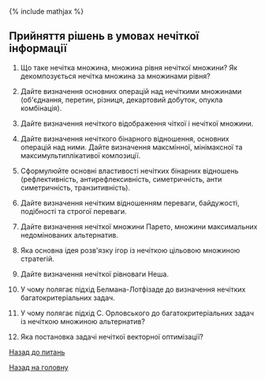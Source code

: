 <!-- 15.05 -->
{% include mathjax %}

## Прийняття рішень в умовах нечіткої інформації

1. Що таке нечітка множина, множина рівня нечіткої множини? Як декомпозується нечітка множина за множинами рівня?

2. Дайте визначення основних операцій над нечіткими множинами (об'єднання, перетин, різниця, декартовий добуток, опукла комбінація).

3. Дайте визначення нечіткого відображення чіткої і нечіткої множини.

4. Дайте визначення нечіткого бінарного відношення, основних операцій над ними. Дайте визначення максмінної, мінімаксної та максимультиплікативої композиції.

5. Сформулюйте основні властивості нечітких бінарних відношень (рефлективність, антирефлексивність, симетричність, анти симетричність, транзитивність).

6. Дайте визначення нечітким відношенням переваги, байдужості, подібності та строгої переваги.

7. Дайте визначення нечіткої множини Парето, множини максимальних недомінованих альтернатив.

8. Яка основна ідея розв'язку ігор із нечіткою цільовою множиною стратегій.

9. Дайте визначення нечіткої рівноваги Неша.

10. У чому полягає підхід Белмана-Лотфізаде до визначення нечітких багатокритеріальних задач.

11. У чому полягає підхід С.&nbsp;Орловського до багатокритеріальних задач із нечіткою множиною альтернатив?

12. Яка постановка задачі нечіткої векторної оптимізації?

[Назад до питань](README.md)

[Назад на головну](../README.md)